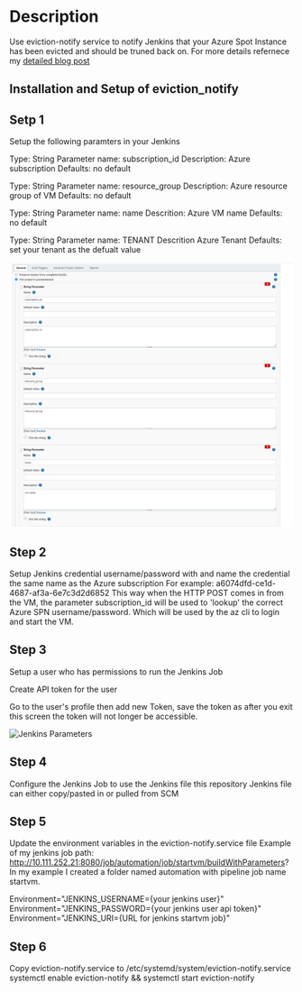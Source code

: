 # Description

Use eviction-notify service to notify Jenkins that your Azure Spot Instance has been evicted and should be truned back on.
For more details refernece my [detailed blog post](https://runops.wordpress.com/?p=1398)  

## Installation and Setup of eviction_notify

## Setp 1

Setup the following paramters in your Jenkins

Type: String
Parameter name: subscription_id
Description: Azure subscription
Defaults: no default

Type: String
Parameter name: resource_group
Description: Azure resource group of VM
Defaults: no default

Type: String
Parameter name: name
Descrition: Azure VM name
Defaults: no default

Type: String
Parameter name: TENANT
Descrition Azure Tenant
Defaults: set your tenant as the defualt value

![Jenkins Parameters](images/jenkins.png)

## Step 2

Setup Jenkins credential username/password with and name the credential the same name as the Azure subscription
For example: a6074dfd-ce1d-4687-af3a-6e7c3d2d6852
This way when the HTTP POST comes in from the VM, the parameter subscription_id will be used to 'lookup' the correct Azure SPN username/password. Which will be used by the az cli to login and start the VM.

## Step 3

Setup a user who has permissions to run the Jenkins Job

Create API token for the user

Go to the user's profile then add new Token, save the token as after you exit this screen the token will not longer be accessible. 

![Jenkins Parameters](images/jenkins-token.png`)

## Step 4

Configure the Jenkins Job to use the Jenkins file this repository
Jenkins file can either copy/pasted in or pulled from SCM

## Step 5

Update the environment variables in the eviction-notify.service file
Example of my jenkins job path: http://10.111.252.21:8080/job/automation/job/startvm/buildWithParameters?
In my example I created a folder named automation with pipeline job name startvm.

Environment="JENKINS_USERNAME={your jenkins user}"
Environment="JENKINS_PASSWORD={your jenkins user api token}"
Environment="JENKINS_URI={URL for jenkins startvm job}"

## Step 6

Copy eviction-notify.service to /etc/systemd/system/eviction-notify.service
systemctl enable eviction-notify && systemctl start eviction-notify



